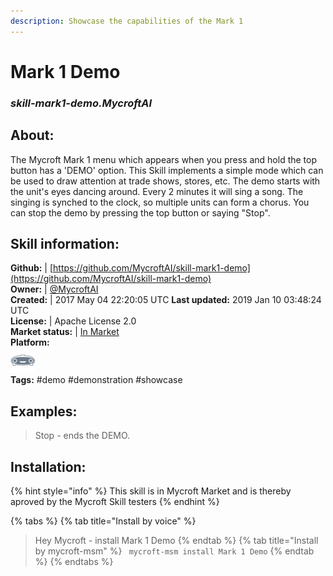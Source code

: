 ```yaml
---
description: Showcase the capabilities of the Mark 1
---
```


# Mark 1 Demo  
### _skill-mark1-demo.MycroftAI_  
## About:  
The Mycroft Mark 1 menu which appears when you press and hold the top button
has a 'DEMO' option.  This Skill implements a simple mode which can be used
to draw attention at trade shows, stores, etc.
The demo starts with the unit's eyes dancing around.  Every 2 minutes it will
sing a song.  The singing is synched to the clock, so multiple units can form
a chorus.
You can stop the demo by pressing the top button or saying "Stop".

## Skill information:  
**Github:** | [https://github.com/MycroftAI/skill-mark1-demo](https://github.com/MycroftAI/skill-mark1-demo)  
**Owner:** | [@MycroftAI](https://github.com/MycroftAI)  
**Created:** | 2017 May 04 22:20:05 UTC  **Last updated:** 2019 Jan 10 03:48:24 UTC  
**License:** | Apache License 2.0  
**Market status:** | [In Market](https://market.mycroft.ai/skill/mycroft-mark-1-demo)  
**Platform:**  
 ![Mark I](../.gitbook/assets/mark-1-icon.png)   
**Tags:** \#demo \#demonstration \#showcase   
## Examples:  
> Stop - ends the DEMO.  
  
## Installation:  
{% hint style="info" %}
This skill is in Mycroft Market and is thereby aproved by the Mycroft Skill testers
{% endhint %}
    
{% tabs %}
{% tab title="Install by voice" %}
> Hey Mycroft - install Mark 1 Demo
{% endtab %}
  {% tab title="Install by mycroft-msm" %}
``` mycroft-msm install Mark 1 Demo```
{% endtab %}
  {% endtabs %}
  
